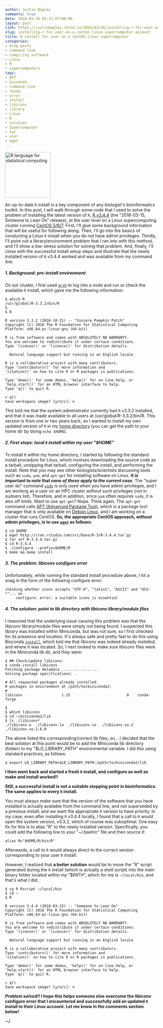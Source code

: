 ```yaml
---
author: Justin Bagley
comments: true
date: 2018-03-26 03:11:07+00:00
layout: post
link: https://justinbagley.rbind.io/2018/03/26/installing-r-for-user-on-a-centos-linux-supercomputer-account/
slug: installing-r-for-user-on-a-centos-linux-supercomputer-account
title: R install for user on a CentOS Linux supercomputer
categories:
- blog posts
- command line
- compiling software
- Linux
- R
- supercomputers
tags:
- APT
- bioconda
- command line
- conda
- error
- install
- libiconv
- library
- Linux
- R
- solution
- Supercomputer
- tar
- user
- wget
---
```


<!-- ![R language for statistical computing](/images/R-logo-image.png =80x) -->
<img src="/images/R-logo-image.png" alt="R language for statistical computing" width="150px"/>

An up-to-date `R` install is a key component of any biologist's bioinformatics toolkit. In this post, I will walk through some code that I used to solve the problem of installing the latest version of `R`, [R v3.4.4](https://cran.r-project.org) (the "2018-03-15, Someone to Lean On" release), at the user level on a Linux supercomputing cluster running [CentOS 5/6/7](https://www.centos.org). First, I'll give some background information that will be useful for following along. Then, I'll go into the basics of conducting a Linux `R` install when you do not have admin privileges. Thirdly, I'll point out a library/environment problem that I ran into with this method, and I'll show a low-stress solution for solving that problem. And, finally, I'll close with the successful install setup steps and illustrate that the newly installed version of `R` v3.4.4 worked and was available from my command line.



##### 1. Background: pre-install environment

On our cluster, I first used [`qrsh`](http://gridscheduler.sourceforge.net/howto/basic_usage.html) to log into a node and run or check the available `R` install, which gave me the following information:

```
$ which R
/usr/global/R-3.3.2/bin/R
$
$ R

R version 3.3.2 (2016-10-31) -- "Sincere Pumpkin Patch"
Copyright (C) 2016 The R Foundation for Statistical Computing
Platform: x86_64-pc-linux-gnu (64-bit)

R is free software and comes with ABSOLUTELY NO WARRANTY.
You are welcome to redistribute it under certain conditions.
Type 'license()' or 'licence()' for distribution details.

  Natural language support but running in an English locale

R is a collaborative project with many contributors.
Type 'contributors()' for more information and
'citation()' on how to cite R or R packages in publications.

Type 'demo()' for some demos, 'help()' for on-line help, or
'help.start()' for an HTML browser interface to help.
Type 'q()' to quit R.

> q()
Save workspace image? [y/n/c]: n
```

This told me that the system administrator currently had `R` v3.3.2 installed, and that it was made available to all users at /usr/global/R-3.3.2/bin/R. This version is from one or two years back, so I wanted to install my own updated version of `R` in my [home directory](http://www.linfo.org/home_directory.html) (you can get the path to your home dir by doing `echo $HOME`). 


##### 2. First steps: local `R` install within my user "$HOME"

To install `R` within my home directory, I started by following the standard install procedure for Linux, which involves downloading the source code as a tarball, unzipping that tarball, configuring the install, and performing the install. Note that you may see other biologists/scientists discussing tools such as `sudo`, `yum`, and `apt-get` for installing software on Linux. **It is important to _note_ that _none of these apply to the current case_**. The "super user do" command [`sudo`](https://linuxacademy.com/blog/linux/linux-commands-for-beginners-sudo/) is only used when you have admin privileges, and I am working as a user on an HPC cluster _without_ such privileges (not in sudoers list). Therefore, and in addition, since `yum` often requires `sudo`, it is also off limits. Want to use `apt-get`? Nope. Think again. The `apt-get` command calls [APT (Advanced Package Tool)](https://wiki.debian.org/Apt), which is a package tool manager that is only available on [Debian Linux](https://www.debian.org), and I am working on a cluster that runs CentOS. **So, the appropriate CentOS approach, without admin privileges, is to use [`wget`](https://www.gnu.org/software/wget/) as follows:**

```
$ cd $HOME
$ wget http://cran.rstudio.com/src/base/R-3/R-3.4.4.tar.gz
$ tar xvf R-3.4.4.tar.gz
$ cd R-3.4.4
$ ./configure --prefix=$HOME/R
$ make && make install
```



##### 3. The problem: libiconv configure error

Unfortunately, while running the standard install procedure above, I hit a snag in the form of the following configure error:

```
checking whether iconv accepts "UTF-8", "latin1", "ASCII" and "UCS-*"... no
     configure: error: a suitable iconv is essential
```




##### 4. The solution: point to lib directory with libiconv library/module files

I reasoned that the underlying issue causing this problem was that the libiconv library/module files were simply not being found. I suspected this library was installed within Miniconda, but was not sure, so I first checked for its presence and location. It's always safe and pretty fast to do this using Bioconda [`install`](https://bioconda.github.io), which told me that libiconv was indeed already _installed_, and where it was located. So, I next looked to make sure libiconv files were in the Miniconda lib dir, and they were:

```
$ ## Check/update libiconv:
$ conda install libiconv
Fetching package metadata .................
Solving package specifications: .

# All requested packages already installed.
# packages in environment at /path/to/miniconda2:
#
libiconv                  1.15                          0    conda-forge

$
$ which libiconv
$ cd ~/miniconda2/lib
$ ls ./libiconv*
./libiconv.a  ./libiconv.la  ./libiconv.so  ./libiconv.so.2  ./libiconv.so.2.6.0

```


The above listed the corresponding/correct lib files, so... I decided that the best solution at this point would be to add the Miniconda lib directory (folder) to my "$LD_LIBRARY_PATH" environmental variable. I did this using standard practices, as follows:

```
$ export LD_LIBRARY_PATH=$LD_LIBRARY_PATH:/path/to/miniconda2/lib
```




**I then went back and started a fresh `R` install, and configure as well as make and install worked!!**


**Still, a successful install is not a suitable stopping point in bioinformatics. The same applies to every `R` install.**

You must always make sure that the version of the software that you have installed is actually available from the command line, and not superseded by a previous install; and we want the appropriate `R` version to have priority. In my case, even after installing `R` v3.4.4 locally, I found that a call to `R` would open the system version, v3.3.2, which of course was suboptimal. One easy fix for this is to alias "R" to the newly installed version. Specifically, you could add the following line to your "~/.bashrc" file and then source it:

```
alias R="$HOME/R/bin/R"
```


Afterwards, a call to `R` would always direct to the correct version corresponding to your user `R` install.

However, I realized that **a better solution** would be to move the "R" script generated during the `R` install (which is actually a shell script) into the main binary folder located within my "$PATH", which for me is `~/local/bin`, and that's what I did: 

```
$ cp R Rscript ~/local/bin
$ cd ~
$ R

R version 3.4.4 (2018-03-15) -- "Someone to Lean On"
Copyright (C) 2018 The R Foundation for Statistical Computing
Platform: x86_64-pc-linux-gnu (64-bit)

R is free software and comes with ABSOLUTELY NO WARRANTY.
You are welcome to redistribute it under certain conditions.
Type 'license()' or 'licence()' for distribution details.

  Natural language support but running in an English locale

R is a collaborative project with many contributors.
Type 'contributors()' for more information and
'citation()' on how to cite R or R packages in publications.

Type 'demo()' for some demos, 'help()' for on-line help, or
'help.start()' for an HTML browser interface to help.
Type 'q()' to quit R.

> q()
Save workspace image? [y/n/c]: n
```



**_Problem solved!!_ I hope this helps someone else overcome the libiconv configure error that I encountered and successfully add an updated `R` install to their Linux account. Let me know in the comments section below!**

~J
